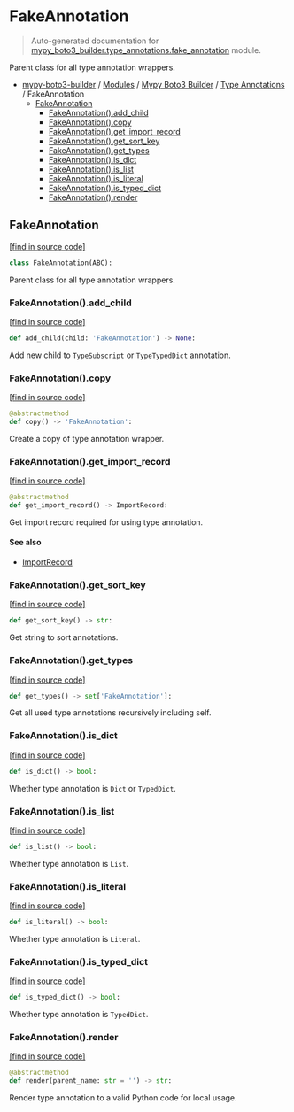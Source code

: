 # FakeAnnotation

> Auto-generated documentation for [mypy_boto3_builder.type_annotations.fake_annotation](https://github.com/vemel/mypy_boto3_builder/blob/main/mypy_boto3_builder/type_annotations/fake_annotation.py) module.

Parent class for all type annotation wrappers.

- [mypy-boto3-builder](../../README.md#mypy_boto3_builder) / [Modules](../../MODULES.md#mypy-boto3-builder-modules) / [Mypy Boto3 Builder](../index.md#mypy-boto3-builder) / [Type Annotations](index.md#type-annotations) / FakeAnnotation
    - [FakeAnnotation](#fakeannotation)
        - [FakeAnnotation().add_child](#fakeannotationadd_child)
        - [FakeAnnotation().copy](#fakeannotationcopy)
        - [FakeAnnotation().get_import_record](#fakeannotationget_import_record)
        - [FakeAnnotation().get_sort_key](#fakeannotationget_sort_key)
        - [FakeAnnotation().get_types](#fakeannotationget_types)
        - [FakeAnnotation().is_dict](#fakeannotationis_dict)
        - [FakeAnnotation().is_list](#fakeannotationis_list)
        - [FakeAnnotation().is_literal](#fakeannotationis_literal)
        - [FakeAnnotation().is_typed_dict](#fakeannotationis_typed_dict)
        - [FakeAnnotation().render](#fakeannotationrender)

## FakeAnnotation

[[find in source code]](https://github.com/vemel/mypy_boto3_builder/blob/main/mypy_boto3_builder/type_annotations/fake_annotation.py#L9)

```python
class FakeAnnotation(ABC):
```

Parent class for all type annotation wrappers.

### FakeAnnotation().add_child

[[find in source code]](https://github.com/vemel/mypy_boto3_builder/blob/main/mypy_boto3_builder/type_annotations/fake_annotation.py#L62)

```python
def add_child(child: 'FakeAnnotation') -> None:
```

Add new child to `TypeSubscript` or `TypeTypedDict` annotation.

### FakeAnnotation().copy

[[find in source code]](https://github.com/vemel/mypy_boto3_builder/blob/main/mypy_boto3_builder/type_annotations/fake_annotation.py#L91)

```python
@abstractmethod
def copy() -> 'FakeAnnotation':
```

Create a copy of type annotation wrapper.

### FakeAnnotation().get_import_record

[[find in source code]](https://github.com/vemel/mypy_boto3_builder/blob/main/mypy_boto3_builder/type_annotations/fake_annotation.py#L50)

```python
@abstractmethod
def get_import_record() -> ImportRecord:
```

Get import record required for using type annotation.

#### See also

- [ImportRecord](../import_helpers/import_record.md#importrecord)

### FakeAnnotation().get_sort_key

[[find in source code]](https://github.com/vemel/mypy_boto3_builder/blob/main/mypy_boto3_builder/type_annotations/fake_annotation.py#L35)

```python
def get_sort_key() -> str:
```

Get string to sort annotations.

### FakeAnnotation().get_types

[[find in source code]](https://github.com/vemel/mypy_boto3_builder/blob/main/mypy_boto3_builder/type_annotations/fake_annotation.py#L56)

```python
def get_types() -> set['FakeAnnotation']:
```

Get all used type annotations recursively including self.

### FakeAnnotation().is_dict

[[find in source code]](https://github.com/vemel/mypy_boto3_builder/blob/main/mypy_boto3_builder/type_annotations/fake_annotation.py#L67)

```python
def is_dict() -> bool:
```

Whether type annotation is `Dict` or `TypedDict`.

### FakeAnnotation().is_list

[[find in source code]](https://github.com/vemel/mypy_boto3_builder/blob/main/mypy_boto3_builder/type_annotations/fake_annotation.py#L79)

```python
def is_list() -> bool:
```

Whether type annotation is `List`.

### FakeAnnotation().is_literal

[[find in source code]](https://github.com/vemel/mypy_boto3_builder/blob/main/mypy_boto3_builder/type_annotations/fake_annotation.py#L85)

```python
def is_literal() -> bool:
```

Whether type annotation is `Literal`.

### FakeAnnotation().is_typed_dict

[[find in source code]](https://github.com/vemel/mypy_boto3_builder/blob/main/mypy_boto3_builder/type_annotations/fake_annotation.py#L73)

```python
def is_typed_dict() -> bool:
```

Whether type annotation is `TypedDict`.

### FakeAnnotation().render

[[find in source code]](https://github.com/vemel/mypy_boto3_builder/blob/main/mypy_boto3_builder/type_annotations/fake_annotation.py#L44)

```python
@abstractmethod
def render(parent_name: str = '') -> str:
```

Render type annotation to a valid Python code for local usage.
